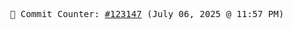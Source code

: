 <p align="center">
    <samp>
        📮 Commit Counter: <a href="https://github.com/Javascript-void0/Javascript-void0/commits/main">#123147</a> (July 06, 2025 @ 11:57 PM)
    </samp>
</p>
